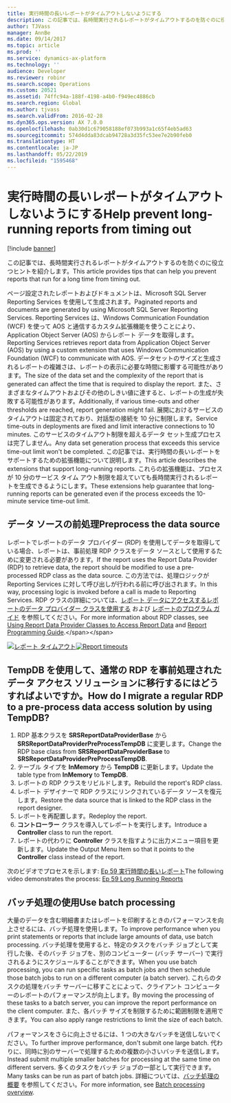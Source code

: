 ```yaml
---
title: 実行時間の長いレポートがタイムアウトしないようにする
description: この記事では、長時間実行されるレポートがタイムアウトするのを防ぐのに役立つヒントを紹介します。
author: TJVass
manager: AnnBe
ms.date: 09/14/2017
ms.topic: article
ms.prod: ''
ms.service: dynamics-ax-platform
ms.technology: ''
audience: Developer
ms.reviewer: robinr
ms.search.scope: Operations
ms.custom: 20521
ms.assetid: 74ffc94a-188f-4198-a4b0-f949ec4886cb
ms.search.region: Global
ms.author: tjvass
ms.search.validFrom: 2016-02-28
ms.dyn365.ops.version: AX 7.0.0
ms.openlocfilehash: 0ab30d1c679058188ef073b993a1c65f4eb5ad63
ms.sourcegitcommit: 574d4dda83dcab94728a3d35fc53ee7e2b90feb0
ms.translationtype: HT
ms.contentlocale: ja-JP
ms.lasthandoff: 05/22/2019
ms.locfileid: "1595468"
---
```

# <a name="help-prevent-long-running-reports-from-timing-out"></a><span data-ttu-id="2dd41-103">実行時間の長いレポートがタイムアウトしないようにする</span><span class="sxs-lookup"><span data-stu-id="2dd41-103">Help prevent long-running reports from timing out</span></span>

[!include [banner](../includes/banner.md)]

<span data-ttu-id="2dd41-104">この記事では、長時間実行されるレポートがタイムアウトするのを防ぐのに役立つヒントを紹介します。</span><span class="sxs-lookup"><span data-stu-id="2dd41-104">This article provides tips that can help you prevent reports that run for a long time from timing out.</span></span>

<span data-ttu-id="2dd41-105">ページ設定されたレポートおよびドキュメントは、Microsoft SQL Server Reporting Services を使用して生成されます。</span><span class="sxs-lookup"><span data-stu-id="2dd41-105">Paginated reports and documents are generated by using Microsoft SQL Server Reporting Services.</span></span> <span data-ttu-id="2dd41-106">Reporting Services は、Windows Communication Foundation (WCF) を使って AOS と通信するカスタム拡張機能を使うことにより、Application Object Server (AOS) からレポート データを取得します。</span><span class="sxs-lookup"><span data-stu-id="2dd41-106">Reporting Services retrieves report data from Application Object Server (AOS) by using a custom extension that uses Windows Communication Foundation (WCF) to communicate with AOS.</span></span> <span data-ttu-id="2dd41-107">データセットのサイズと生成されるレポートの複雑さは、レポートの表示に必要な時間に影響する可能性があります。</span><span class="sxs-lookup"><span data-stu-id="2dd41-107">The size of the data set and the complexity of the report that is generated can affect the time that is required to display the report.</span></span> <span data-ttu-id="2dd41-108">また、さまざまなタイムアウトおよびその他のしきい値に達すると、レポートの生成が失敗する可能性があります。</span><span class="sxs-lookup"><span data-stu-id="2dd41-108">Additionally, if various time-outs and other thresholds are reached, report generation might fail.</span></span> <span data-ttu-id="2dd41-109">展開におけるサービスのタイムアウトは固定されており、対話型の接続を 10 分に制限します。</span><span class="sxs-lookup"><span data-stu-id="2dd41-109">Service time-outs in deployments are fixed and limit interactive connections to 10 minutes.</span></span> <span data-ttu-id="2dd41-110">このサービスのタイムアウト制限を超えるデータ セット生成プロセスは完了しません。</span><span class="sxs-lookup"><span data-stu-id="2dd41-110">Any data set generation process that exceeds this service time-out limit won't be completed.</span></span> <span data-ttu-id="2dd41-111">この記事では、実行時間の長いレポートをサポートするための拡張機能について説明します。</span><span class="sxs-lookup"><span data-stu-id="2dd41-111">This article describes the extensions that support long-running reports.</span></span> <span data-ttu-id="2dd41-112">これらの拡張機能は、プロセスが 10 分のサービス タイム アウト制限を超えていても長時間実行されるレポートを生成できるようにします。</span><span class="sxs-lookup"><span data-stu-id="2dd41-112">These extensions help guarantee that long-running reports can be generated even if the process exceeds the 10-minute service time-out limit.</span></span>

## <a name="preprocess-the-data-source"></a><span data-ttu-id="2dd41-113">データ ソースの前処理</span><span class="sxs-lookup"><span data-stu-id="2dd41-113">Preprocess the data source</span></span>
<span data-ttu-id="2dd41-114">レポートでレポートのデータ プロバイダー (RDP) を使用してデータを取得している場合、レポートは、事前処理 RDP クラスをデータ ソースとして使用するために変更される必要があります。</span><span class="sxs-lookup"><span data-stu-id="2dd41-114">If the report uses the Report Data Provider (RDP) to retrieve data, the report should be modified to use a pre-processed RDP class as the data source.</span></span> <span data-ttu-id="2dd41-115">この方法では、処理ロジックが Reporting Services に対して呼び出しが行われる前に呼び出されます。</span><span class="sxs-lookup"><span data-stu-id="2dd41-115">In this way, processing logic is invoked before a call is made to Reporting Services.</span></span> <span data-ttu-id="2dd41-116">RDP クラスの詳細については、[レポート データにアクセスするレポートのデータ プロバイダー クラスを使用する](https://technet.microsoft.com/library/66667d57-37b1-48a8-90a1-ab8231698463(AX.60).aspx) および [レポートのプログラム ガイド](https://technet.microsoft.com/library/1a6cb21f-e665-45ef-8bf7-4df31e6ca0b7(AX.60).aspx) を参照してください。</span><span class="sxs-lookup"><span data-stu-id="2dd41-116">For more information about RDP classes, see [Using Report Data Provider Classes to Access Report Data](https://technet.microsoft.com/library/66667d57-37b1-48a8-90a1-ab8231698463(AX.60).aspx) and [Report Programming Guide](https://technet.microsoft.com/library/1a6cb21f-e665-45ef-8bf7-4df31e6ca0b7(AX.60).aspx).</span></span>

<span data-ttu-id="2dd41-117">[![レポート タイムアウト](./media/report-timeouts.png)](./media/report-timeouts.png)</span><span class="sxs-lookup"><span data-stu-id="2dd41-117">[![Report timeouts](./media/report-timeouts.png)](./media/report-timeouts.png)</span></span>

## <a name="how-do-i-migrate-a-regular-rdp-to-a-pre-process-data-access-solution-by-using-tempdb"></a><span data-ttu-id="2dd41-118">TempDB を使用して、通常の RDP を事前処理されたデータ アクセス ソリューションに移行するにはどうすればよいですか。</span><span class="sxs-lookup"><span data-stu-id="2dd41-118">How do I migrate a regular RDP to a pre-process data access solution by using TempDB?</span></span>

1. <span data-ttu-id="2dd41-119">RDP 基本クラスを **SRSReportDataProviderBase** から **SRSReportDataProviderPreProcessTempDB** に変更します。</span><span class="sxs-lookup"><span data-stu-id="2dd41-119">Change the RDP base class from **SRSReportDataProviderBase** to **SRSReportDataProviderPreProcessTempDB**.</span></span>
2. <span data-ttu-id="2dd41-120">テーブル タイプを **InMemory** から **TempDB** に更新します。</span><span class="sxs-lookup"><span data-stu-id="2dd41-120">Update the table type from **InMemory** to **TempDB**.</span></span>
3. <span data-ttu-id="2dd41-121">レポートの RDP クラスをリビルドします。</span><span class="sxs-lookup"><span data-stu-id="2dd41-121">Rebuild the report's RDP class.</span></span>
4. <span data-ttu-id="2dd41-122">レポート デザイナーで RDP クラスにリンクされているデータ ソースを復元します。</span><span class="sxs-lookup"><span data-stu-id="2dd41-122">Restore the data source that is linked to the RDP class in the report designer.</span></span>
5. <span data-ttu-id="2dd41-123">レポートを再配置します。</span><span class="sxs-lookup"><span data-stu-id="2dd41-123">Redeploy the report.</span></span>
6. <span data-ttu-id="2dd41-124">**コントローラー** クラスを導入してレポートを実行します。</span><span class="sxs-lookup"><span data-stu-id="2dd41-124">Introduce a **Controller** class to run the report.</span></span>
7. <span data-ttu-id="2dd41-125">レポートの代わりに **Controller** クラスを指すように出力メニュー項目を更新します。</span><span class="sxs-lookup"><span data-stu-id="2dd41-125">Update the Output Menu Item so that it points to the **Controller** class instead of the report.</span></span>

<span data-ttu-id="2dd41-126">次のビデオでプロセスを示します: [Ep 59 実行時間の長いレポート](https://www.youtube.com/watch?v=6tdQtHV2WAc)</span><span class="sxs-lookup"><span data-stu-id="2dd41-126">The following video demonstrates the process: [Ep 59 Long Running Reports](https://www.youtube.com/watch?v=6tdQtHV2WAc)</span></span>

## <a name="use-batch-processing"></a><span data-ttu-id="2dd41-127">バッチ処理の使用</span><span class="sxs-lookup"><span data-stu-id="2dd41-127">Use batch processing</span></span>
<span data-ttu-id="2dd41-128">大量のデータを含む明細書またはレポートを印刷するときのパフォーマンスを向上させるには、バッチ処理を使用します。</span><span class="sxs-lookup"><span data-stu-id="2dd41-128">To improve performance when you print statements or reports that include large amounts of data, use batch processing.</span></span> <span data-ttu-id="2dd41-129">バッチ処理を使用すると、特定のタスクをバッチ ジョブとして実行した後、そのバッチ ジョブを、別のコンピューター (バッチ サーバー) で実行されるようにスケジュールすることができます。</span><span class="sxs-lookup"><span data-stu-id="2dd41-129">When you use batch processing, you can run specific tasks as batch jobs and then schedule those batch jobs to run on a different computer (a batch server).</span></span> <span data-ttu-id="2dd41-130">これらのタスクの処理をバッチ サーバーに移すことによって、クライアント コンピューターのレポートのパフォーマンスが向上します。</span><span class="sxs-lookup"><span data-stu-id="2dd41-130">By moving the processing of these tasks to a batch server, you can improve the report performance on the client computer.</span></span> <span data-ttu-id="2dd41-131">また、各バッチ サイズを制限するために範囲制限を適用できます。</span><span class="sxs-lookup"><span data-stu-id="2dd41-131">You can also apply range restrictions to limit the size of each batch.</span></span>

<span data-ttu-id="2dd41-132">パフォーマンスをさらに向上させるには、1 つの大きなバッチを送信しないでください。</span><span class="sxs-lookup"><span data-stu-id="2dd41-132">To further improve performance, don't submit one large batch.</span></span> <span data-ttu-id="2dd41-133">代わりに、同時に別のサーバーで処理するための複数の小さいバッチを送信します。</span><span class="sxs-lookup"><span data-stu-id="2dd41-133">Instead submit multiple smaller batches for processing at the same time on different servers.</span></span> <span data-ttu-id="2dd41-134">多くのタスクをバッチ ジョブの一部として実行できます。</span><span class="sxs-lookup"><span data-stu-id="2dd41-134">Many tasks can be run as part of batch jobs.</span></span> <span data-ttu-id="2dd41-135">詳細については、[バッチ処理の概要](../sysadmin/batch-processing-overview.md) を参照してください。</span><span class="sxs-lookup"><span data-stu-id="2dd41-135">For more information, see [Batch processing overview](../sysadmin/batch-processing-overview.md).</span></span>

